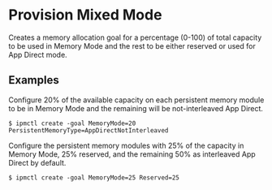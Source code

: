 # Provision Mixed Mode

Creates a memory allocation goal for a percentage \(0-100\) of total capacity to be used in Memory Mode and the rest to be either reserved or used for App Direct mode.

## **Examples**

Configure 20% of the available capacity on each persistent memory module to be in Memory Mode and the remaining will be not-interleaved App Direct.

```text
$ ipmctl create -goal MemoryMode=20 PersistentMemoryType=AppDirectNotInterleaved
```

Configure the persistent memory modules with 25% of the capacity in Memory Mode, 25% reserved, and the remaining 50% as interleaved App Direct by default.

```text
$ ipmctl create -goal MemoryMode=25 Reserved=25
```

